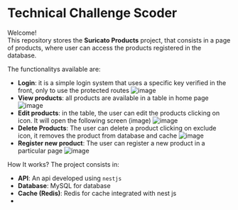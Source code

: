 # Technical Challenge Scoder

Welcome! <br>
This repository stores the **Suricato Products** project, that consists in a page of products, where user can access the products registered in the database.

The functionalitys available are:
- **Login**: it is a simple login system that uses a specific key verified in the front, only to use the protected routes ![image](https://github.com/user-attachments/assets/143f1f35-d1a6-48eb-8e54-ce2bd3d741fa)
- **View products**: all products are available in a table in home page ![image](https://github.com/user-attachments/assets/8bb289f5-7be3-4be8-973b-012df3719f66)
- **Edit products**: in the table, the user can edit the products clicking on icon. It will open the following screen (image) ![image](https://github.com/user-attachments/assets/2df64277-29cb-42b3-929b-d6019921a7dc)
- **Delete Products**: The user can delete a product clicking on exclude icon, it removes the product from database and cache ![image](https://github.com/user-attachments/assets/de367d61-11be-4271-a378-872d55ed63bb)
- **Register new product**: The user can register a new product in a particular page ![image](https://github.com/user-attachments/assets/1452102f-0ae3-4498-ae02-52128db6f3b6)

How It works?
The project consists in:
- **API**: An api developed using `nestjs`
- **Database**: MySQL for database
- **Cache (Redis)**: Redis for cache integrated with nest js
- 
